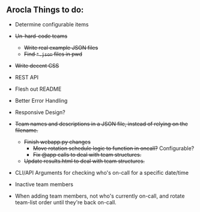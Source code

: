 ## Arocla Things to do:

* Determine configurable items
* ~~Un-hard-code teams~~
    * ~~Write real example JSON files~~
    * ~~Find `*.json` files in pwd~~
* ~~Write decent CSS~~
* REST API
* Flesh out README
* Better Error Handling
* Responsive Design?
* ~~Team names and descriptions in a JSON file, instead of relying on the filename.~~
    * ~~Finish webapp.py changes~~
        * ~~Move rotation schedule logic to function in oncall?~~ Configurable?
        * ~~Fix @app calls to deal with team structures.~~
    * ~~Update results.html to deal with team structures.~~

* CLI/API Arguments for checking who's on-call for a specific date/time

* Inactive team members

* When adding team members, not who's currently on-call, and rotate team-list order until they're back on-call.
